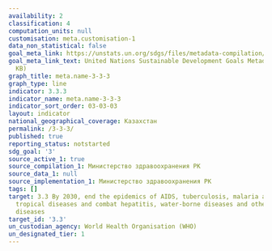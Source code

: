 ```yaml
---
availability: 2
classification: 4
computation_units: null
customisation: meta.customisation-1
data_non_statistical: false
goal_meta_link: https://unstats.un.org/sdgs/files/metadata-compilation/Metadata-Goal-3.pdf
goal_meta_link_text: United Nations Sustainable Development Goals Metadata (PDF 431
  KB)
graph_title: meta.name-3-3-3
graph_type: line
indicator: 3.3.3
indicator_name: meta.name-3-3-3
indicator_sort_order: 03-03-03
layout: indicator
national_geographical_coverage: Казахстан
permalink: /3-3-3/
published: true
reporting_status: notstarted
sdg_goal: '3'
source_active_1: true
source_compilation_1: Министерство здравоохранения РК
source_data_1: null
source_implementation_1: Министерство здравоохранения РК
tags: []
target: 3.3 By 2030, end the epidemics of AIDS, tuberculosis, malaria and neglected
  tropical diseases and combat hepatitis, water-borne diseases and other communicable
  diseases
target_id: '3.3'
un_custodian_agency: World Health Organisation (WHO)
un_designated_tier: 1
---
```

